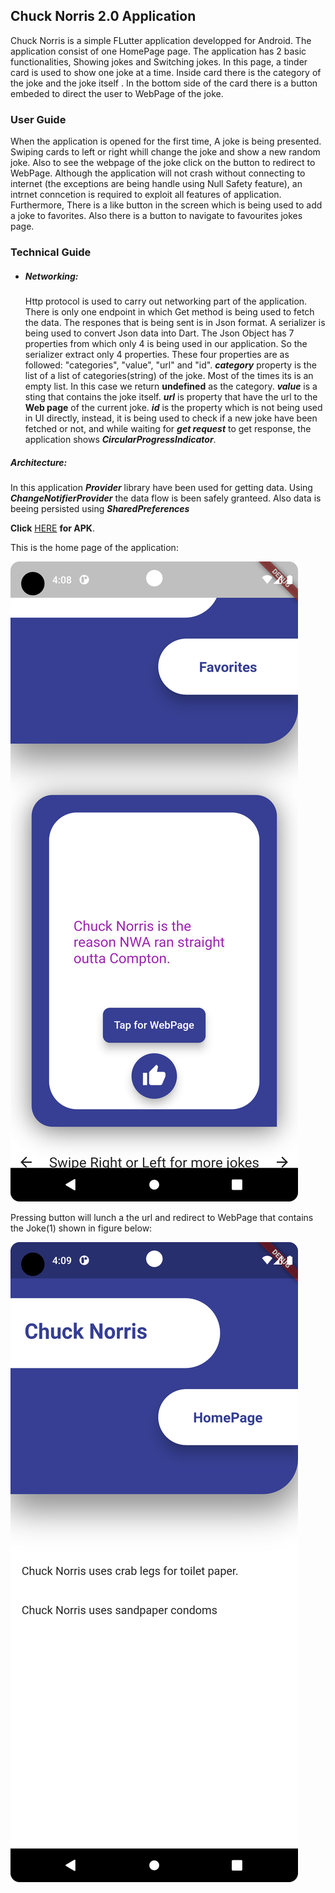 ## Chuck Norris 2.0 Application
Chuck Norris is a simple FLutter application developped for Android. The application consist of one HomePage page. The application has 2 basic functionalities, Showing jokes and Switching jokes. In this page, a tinder card is used to show one joke at a time. Inside card there is the category of the joke and the joke itself . In the bottom side of the card there is a button embeded to direct the user to WebPage of the joke.
### User Guide
When the application is opened for the first time, A joke is being presented. Swiping cards to left or right whill change the joke and show a new random joke. Also to see the webpage of the joke click on the button to redirect to WebPage. Although the application will not crash without connecting to internet (the exceptions are being handle using Null Safety feature),  an intrnet conncetion is required to exploit all features of application. Furthermore, There is a like button in the screen which is being used to add a joke to favorites. Also there is a button to navigate to favourites jokes page.
### Technical Guide
- ##### Networking: 
   Http protocol is used to carry out networking part of the application. There is only one endpoint in which Get method is being used to fetch the data. The respones that is being sent is in Json format. A serializer is being used to convert Json data into Dart. The Json Object has 7 properties from which only 4 is being used in our application. So the serializer extract only 4 properties. These four properties are as followed: "categories", "value", "url" and "id". ***category*** property is the list of a list of categories(string) of the joke. Most of the times its is an empty list. In this case  we return **undefined** as the category. ***value*** is a sting that contains the joke itself. ***url*** is property that have the url to the **Web page** of the current joke. ***id*** is the property which is not being used in UI directly, instead, it is being used to check if a new joke have been fetched or not, and while waiting for ***get request*** to get response, the application shows ***CircularProgressIndicator***. 
 ##### Architecture:
 In this application ***Provider*** library have been used for getting data. Using ***ChangeNotifierProvider*** the data flow is been safely granteed. Also data is beeing persisted using ***SharedPreferences***

**Click** [HERE](https://drive.google.com/file/d/1zeZlNtD-0LNcX-kKYBZgdyGS_sywgDYO/view?usp=sharing) **for APK**.


This is the home page of the application:

![Application](Screens/img2.png)

Pressing button will lunch a the url and redirect to WebPage that contains the Joke(1) shown in figure below:

![Website](Screens/img3.png)




